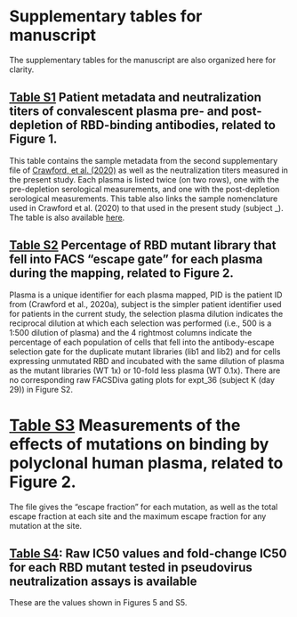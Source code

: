 # Supplementary tables for manuscript
The supplementary tables for the manuscript are also organized here for clarity. 

## [Table S1](./TableS1.csv) Patient metadata and neutralization titers of convalescent plasma pre- and post-depletion of RBD-binding antibodies, related to Figure 1.
This table contains the sample metadata from the second supplementary file of [Crawford, et al. (2020)](https://academic.oup.com/jid/advance-article/doi/10.1093/infdis/jiaa618/5916372) as well as the neutralization titers measured in the present study. Each plasma is listed twice (on two rows), one with the pre-depletion serological measurements, and one with the post-depletion serological measurements. This table also links the sample nomenclature used in Crawford et al. (2020) to that used in the present study (subject _). The table is also available [here](https://github.com/jbloomlab/SARS-CoV-2-RBD_MAP_HAARVI_sera/blob/main/experimental_validations/results/rbd_absorptions/rbd_depletion_foldchange_ic50.csv).

## [Table S2](./Table2.xlsx) Percentage of RBD mutant library that fell into FACS “escape gate” for each plasma during the mapping, related to Figure 2.
Plasma is a unique identifier for each plasma mapped, PID is the patient ID from (Crawford et al., 2020a), subject is the simpler patient identifier used for patients in the current study, the selection plasma dilution indicates the reciprocal dilution at which each selection was performed (i.e., 500 is a 1:500 dilution of plasma) and the 4 rightmost columns indicate the percentage of each population of cells that fell into the antibody-escape selection gate for the duplicate mutant libraries (lib1 and lib2) and for cells expressing unmutated RBD and incubated with the same dilution of plasma as the mutant libraries (WT 1x) or 10-fold less plasma (WT 0.1x).
There are no corresponding raw FACSDiva gating plots for expt_36 (subject K (day 29)) in Figure S2.

# [Table S3](./TableS3.csv) Measurements of the effects of mutations on binding by polyclonal human plasma, related to Figure 2.
The file gives the “escape fraction” for each mutation, as well as the total escape fraction at each site and the maximum escape fraction for any mutation at the site.

## [Table S4](../results/mutant_neuts_results/mutants_foldchange_ic50.csv): Raw IC50 values and fold-change IC50 for each RBD mutant tested in pseudovirus neutralization assays is available
These are the values shown in Figures 5 and S5.
